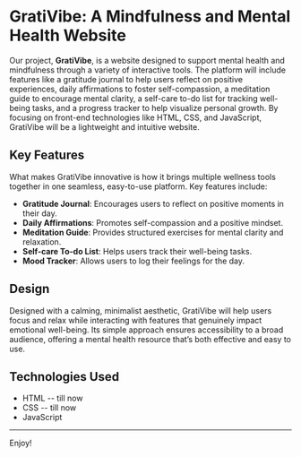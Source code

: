 # GratiVibe: A Mindfulness and Mental Health Website

Our project, **GratiVibe**, is a website designed to support mental health and mindfulness through a variety of interactive tools. The platform will include features like a gratitude journal to help users reflect on positive experiences, daily affirmations to foster self-compassion, a meditation guide to encourage mental clarity, a self-care to-do list for tracking well-being tasks, and a progress tracker to help visualize personal growth. By focusing on front-end technologies like HTML, CSS, and JavaScript, GratiVibe will be a lightweight and intuitive website.

## Key Features

What makes GratiVibe innovative is how it brings multiple wellness tools together in one seamless, easy-to-use platform. Key features include:

- **Gratitude Journal**: Encourages users to reflect on positive moments in their day.
- **Daily Affirmations**: Promotes self-compassion and a positive mindset.
- **Meditation Guide**: Provides structured exercises for mental clarity and relaxation.
- **Self-care To-do List**: Helps users track their well-being tasks.
- **Mood Tracker**: Allows users to log their feelings for the day.

## Design

Designed with a calming, minimalist aesthetic, GratiVibe will help users focus and relax while interacting with features that genuinely impact emotional well-being. Its simple approach ensures accessibility to a broad audience, offering a mental health resource that’s both effective and easy to use.

## Technologies Used

- HTML -- till now
- CSS -- till now
- JavaScript


---

Enjoy!
